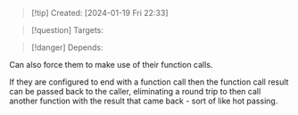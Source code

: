 
>[!tip] Created: [2024-01-19 Fri 22:33]

>[!question] Targets: 

>[!danger] Depends: 

Can also force them to make use of their function calls.

If they are configured to end with a function call then the function call result can be passed back to the caller, eliminating a round trip to then call another function with the result that came back - sort of like hot passing.